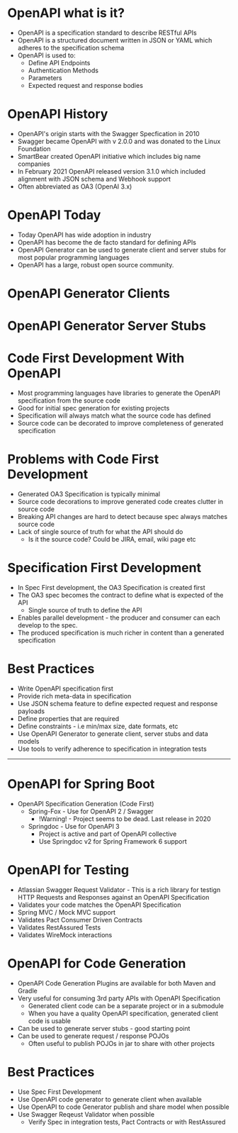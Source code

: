 # OpenAPI what is it?

- OpenAPI is a specification standard to describe RESTful APIs
- OpenAPI is a structured document written in JSON or YAML which adheres to the specification schema
- OpenAPI is used to:
  - Define API Endpoints
  - Authentication Methods
  - Parameters
  - Expected request and response bodies

# OpenAPI History
- OpenAPI's origin starts with the Swagger Specfication in 2010
- Swagger became OpenAPI with v 2.0.0 and was donated to the Linux Foundation
- SmartBear created OpenAPI initiative which includes big name companies
- In February 2021 OpenAPI released version 3.1.0 which included alignment with JSON schema and Webhook support
- Often abbreviated as OA3 (OpenAI 3.x)

# OpenAPI Today
- Today OpenAPI has wide adoption in industry
- OpenAPI has become the de facto standard for defining APIs
- OpenAPI Generator can be used to generate client and server stubs for most popular programming languages
- OpenAPI has a large, robust open source community.

# OpenAPI Generator Clients
# OpenAPI Generator Server Stubs

# Code First Development With OpenAPI
- Most programming languages have libraries to generate the OpenAPI specification from the source code
- Good for initial spec generation for existing projects
- Specification will always match what the source code has defined
- Source code can be decorated to improve completeness of generated specification

# Problems with Code First Development
- Generated OA3 Specification is typically minimal
- Source code decorations to improve generated code creates clutter in source code
- Breaking API changes are hard to detect because spec always matches source code
- Lack of single source of truth for what the API should do
  - Is it the source code? Could be JIRA, email, wiki page etc

# Specification First Development
- In Spec First development, the OA3 Specification is created first
- The OA3 spec becomes the contract to define what is expected of the API
  - Single source of truth to define the API
- Enables parallel development - the producer and consumer can each develop to the spec.
- The produced specification is much richer in content than a generated specification

# Best Practices
- Write OpenAPI specification first
- Provide rich meta-data in specification
- Use JSON schema feature to define expected request and response payloads
- Define properties that are required
- Define constraints - i.e min/max size, date formats, etc
- Use OpenAPI Generator to generate client, server stubs and data models
- Use tools to verify adherence to specification in integration tests

---
# OpenAPI for Spring Boot
- OpenAPI Specification Generation (Code First)
  - Spring-Fox - Use for OpenAPI 2 / Swagger
    - !Warning! - Project seems to be dead. Last release in 2020
  - Springdoc - Use for OpenAPI 3
    - Project is active and part of OpenAPI collective
    - Use Springdoc v2 for Spring Framework 6 support

# OpenAPI for Testing
- Atlassian Swagger Request Validator - This is a rich library for testign HTTP Requests and Responses against an OpenAPI Specification
- Validates your code matches the OpenAPI Specification
- Spring MVC / Mock MVC support
- Validates Pact Consumer Driven Contracts
- Validates RestAssured Tests
- Validates WireMock interactions

# OpenAPI for Code Generation
- OpenAPI Code Generation Plugins are available for both Maven and Gradle
- Very useful for consuming 3rd party APIs with OpenAPI Specification
  - Generated client code can be a separate project or in a submodule
  - When you have a quality OpenAPI specification, generated client code is usable
- Can be used to generate server stubs - good starting point
- Can be used to generate request / response POJOs
  - Often useful to publish POJOs in jar to share with other projects

# Best Practices
- Use Spec First Development
- Use OpenAPI code generator to generate client when available
- Use OpenAPI to code Generator publish and share model when possible
- Use Swagger Reqeust Validator when possible
  - Verify Spec in integration tests, Pact Contracts or with RestAssured